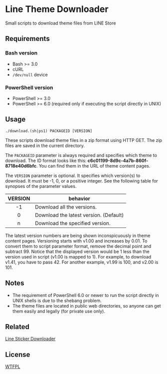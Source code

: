 # Line Theme Downloader

Small scripts to download theme files from LINE Store

## Requirements

### Bash version

- Bash >= 3.0
- cURL
- `/dev/null` device

### PowerShell version

- PowerShell >= 3.0
- PowerShell >= 6.0 (required only if executing the script directly in UNIX)

## Usage

```
./download.(sh|ps1) PACKAGEID [VERSION]
```

These scripts download theme files in a zip format using HTTP GET.
The zip files are saved in the current directory.

The `PACKAGEID` parameter is always required and specifies which theme to download.
The ID format looks like this: **c6c01199-8d9c-4a7b-860f-8718e40d6bfc**.
You can find them in the URL of theme content pages.

The `VERSION` parameter is optional.
It specifies which version(s) to download.
It must be -1, 0, or a positive integer.
See the following table for synopses of the parameter values.

| VERSION |                behavior                |
|:-------:|----------------------------------------|
|   -1    | Download all the versions.             |
|    0    | Download the latest version. (Default) |
|    n    | Download the specified version.        |

The latest version numbers are being shown inconspicuously in theme content pages.
Versioning starts with v1.00 and increases by 0.01.
To convert them to script parameter format, remove the decimal point and subtract 99.
Notice that the displayed version would be 1 less than the version used in script (v1.00 is mapped to 1).
For example, to download v1.41, you have to pass 42.
For another example, v1.99 is 100, and v2.00 is 101.

## Notes

- The requirement of PowerShell 6.0 or newer to run the script directly in UNIX shells is due to the shebang problem.
- The theme files are located in public web directories, so anyone can get them easily and legally (for private use only).

## Related

[Line Sticker Downloader](https://github.com/curegit/line-sticker-downloader)

## License

[WTFPL](LICENSE)
